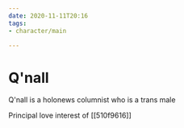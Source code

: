 ```yaml
---
date: 2020-11-11T20:16
tags:
- character/main

---
```


# Q'nall

Q'nall is a holonews columnist who is a trans male

Principal love interest of [[510f9616]]

